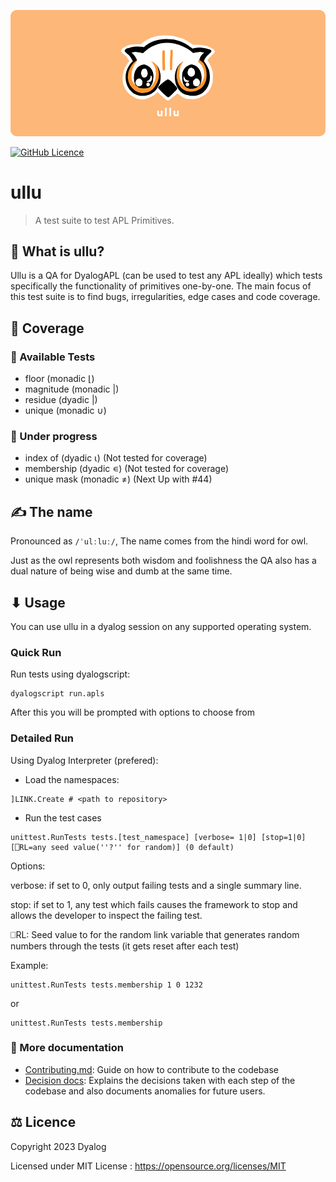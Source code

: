 ![ullu Banner](assets/ullu-cover.png)

[![GitHub Licence](https://img.shields.io/github/license/sloorush/ullu)](https://github.com/sloorush/ullu/blob/master/LICENSE)

# ullu

> A test suite to test APL Primitives.

## 🤔 What is ullu?

Ullu is a QA for DyalogAPL (can be used to test any APL ideally) which tests specifically the functionality of primitives one-by-one. The main focus of this test suite is to find bugs, irregularities, edge cases and code coverage.  

## 🎿 Coverage

### 💪  Available Tests
- floor (monadic ⌊)
- magnitude (monadic |)
- residue (dyadic |)
- unique (monadic ∪)

### 🧱 Under progress
- index of (dyadic ⍳) (Not tested for coverage)
- membership (dyadic ∊) (Not tested for coverage)
- unique mask (monadic ≠) (Next Up with #44)

## ✍ The name

Pronounced as `/ˈulːluː/`, The name comes from the hindi word for owl.

Just as the owl represents both wisdom and foolishness the QA also has a dual nature of being wise and dumb at the same time.

## ⬇ Usage

You can use ullu in a dyalog session on any supported operating system.

### Quick Run

Run tests using dyalogscript:
```
dyalogscript run.apls
```

After this you will be prompted with options to choose from

### Detailed Run

Using Dyalog Interpreter (prefered):

- Load the namespaces:

```
]LINK.Create # <path to repository>
```

- Run the test cases

```
unittest.RunTests tests.[test_namespace] [verbose= 1|0] [stop=1|0] [⎕RL=any seed value(''?'' for random)] (0 default)
```

Options:

verbose: if set to 0, only output failing tests and a single summary line.

stop: if set to 1, any test which fails causes the framework to stop and allows the developer to inspect the failing test.

⎕RL: Seed value to for the random link variable that generates random numbers through the tests (it gets reset after each test)

Example:
```
unittest.RunTests tests.membership 1 0 1232
```
or
```
unittest.RunTests tests.membership
```

### 🔗 More documentation

- [Contributing.md](https://github.com/Dyalog/ullu/blob/main/readme.md): Guide on how to contribute to the codebase
- [Decision docs](https://github.com/Dyalog/ullu/tree/main/docs/decision): Explains the decisions taken with each step of the codebase and also documents anomalies for future users.


<!-- ### 🔗 References -->

## ⚖ Licence

Copyright 2023 Dyalog

Licensed under MIT License : https://opensource.org/licenses/MIT

<!-- <p align="center">Made with ❤ at Dyalog</p> -->

